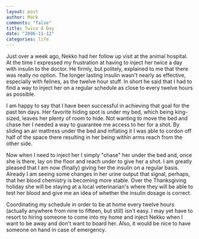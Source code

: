 ```yaml
--- 
layout: post
author: Mark
comments: "false"
title: Twice A Day
date: "2006-11-12"
categories: life
---
```

Just over a week ago, Nekko had her follow up visit at the animal hospital. At the time I expressed my frustration at having to inject her twice a day with insulin to the doctor. He firmly, but politely, explained to me that there was really no option. The longer lasting insulin wasn't nearly as effective, especially with felines, as the twelve hour stuff. In short he said that I had to find a way to inject her on a regular schedule as close to every twelve hours as possible.

I am happy to say that I have been successful in achieving that goal for the past ten days. Her favorite hiding spot is under my bed, which being king-sized, leaves her plenty of room to hide. Not wanting to move the bed and chase her I needed a way to guarantee me access to her for a shot. By sliding an air mattress under the bed and inflating it I was able to cordon off half of the space there resulting in her being within arms reach from the other side.

Now when I need to inject her I simply "chase" her under the bed and, once she is there, lay on the floor and reach under to give her a shot. I am greatly pleased that I am now (finally) giving her the insulin on a regular basis. Already I am seeing some changes in her urine output that signal, perhaps, that her blood chemistry is becoming more stable. Over the Thanksgiving holiday she will be staying at a local veterinarian's where they will be able to test her blood and give me an idea of whether the insulin dosage is correct.

Coordinating my schedule in order to be at home every twelve hours (actually anywhere from nine to fifteen, but still) isn't easy. I may yet have to resort to hiring someone to come into my home and inject Nekko when I want to be away and don't want to board her. Also, it would be nice to have someone on hand in case of emergency.
